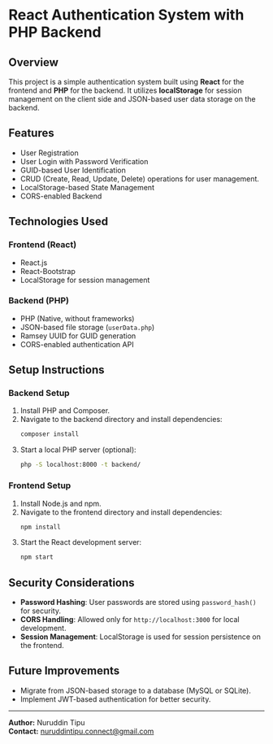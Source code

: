 # React Authentication System with PHP Backend

## Overview
This project is a simple authentication system built using **React** for the frontend and **PHP** for the backend. It utilizes **localStorage** for session management on the client side and JSON-based user data storage on the backend.

## Features
- User Registration
- User Login with Password Verification
- GUID-based User Identification
- CRUD (Create, Read, Update, Delete) operations for user management.
- LocalStorage-based State Management
- CORS-enabled Backend

## Technologies Used
### Frontend (React)
- React.js
- React-Bootstrap
- LocalStorage for session management

### Backend (PHP)
- PHP (Native, without frameworks)
- JSON-based file storage (`userData.php`)
- Ramsey UUID for GUID generation
- CORS-enabled authentication API


## Setup Instructions
### Backend Setup
1. Install PHP and Composer.
2. Navigate to the backend directory and install dependencies:
   ```sh
   composer install
   ```
3. Start a local PHP server (optional):
   ```sh
   php -S localhost:8000 -t backend/
   ```

### Frontend Setup
1. Install Node.js and npm.
2. Navigate to the frontend directory and install dependencies:
   ```sh
   npm install
   ```
3. Start the React development server:
   ```sh
   npm start
   ```

## Security Considerations
- **Password Hashing**: User passwords are stored using `password_hash()` for security.
- **CORS Handling**: Allowed only for `http://localhost:3000` for local development.
- **Session Management**: LocalStorage is used for session persistence on the frontend.

## Future Improvements
- Migrate from JSON-based storage to a database (MySQL or SQLite).
- Implement JWT-based authentication for better security.

---
**Author:** Nuruddin Tipu  
**Contact:** nuruddintipu.connect@gmail.com  

